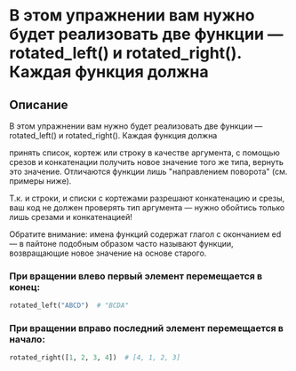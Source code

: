 # В этом упражнении вам нужно будет реализовать две функции — rotated_left() и rotated_right(). Каждая функция должна

## Описание

В этом упражнении вам нужно будет реализовать две функции — rotated_left() и rotated_right(). Каждая функция должна

принять список, кортеж или строку в качестве аргумента,
с помощью срезов и конкатенации получить новое значение того же типа,
вернуть это значение.
Отличаются функции лишь "направлением поворота" (см. примеры ниже).

Т.к. и строки, и списки с кортежами разрешают конкатенацию и срезы, ваш код не должен проверять тип аргумента — нужно обойтись только лишь срезами и конкатенацией!

Обратите внимание: имена функций содержат глагол с окончанием ed — в пайтоне подобным образом часто называют функции, возвращающие новое значение на основе старого.

### При вращении влево первый элемент перемещается в конец:

```python
rotated_left("ABCD")  # "BCDA"
```

### При вращении вправо последний элемент перемещается в начало:
```python
rotated_right([1, 2, 3, 4])  # [4, 1, 2, 3]
```